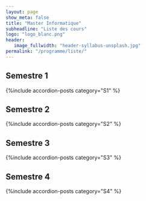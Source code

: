 ```yaml
---
layout: page
show_meta: false
title: "Master Informatique"
subheadline: "Liste des cours"
logo: "logo_blanc.png"
header:
   image_fullwidth: "header-syllabus-unsplash.jpg"
permalink: "/programme/liste/"
---
```


## Semestre 1 ##
{%include accordion-posts category="S1" %}

## Semestre 2 ##
{%include accordion-posts category="S2" %}

## Semestre 3 ##
{%include accordion-posts category="S3" %}

## Semestre 4 ##
{%include accordion-posts category="S4" %}
